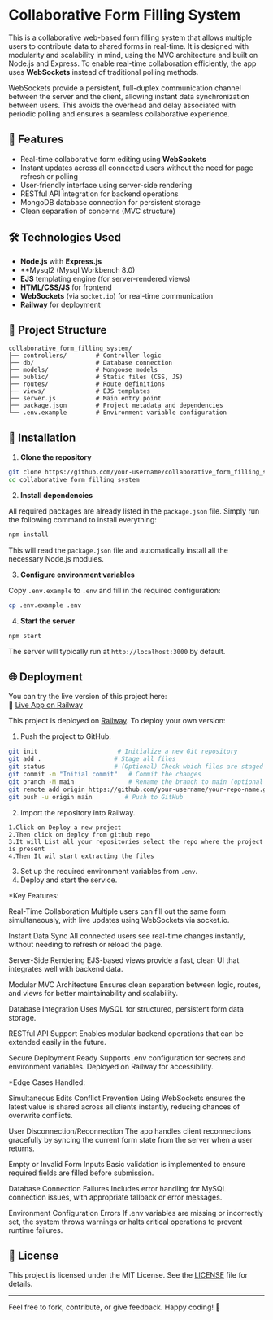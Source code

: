 # Collaborative Form Filling System

This is a collaborative web-based form filling system that allows multiple users to contribute data to shared forms in real-time. It is designed with modularity and scalability in mind, using the MVC architecture and built on Node.js and Express. To enable real-time collaboration efficiently, the app uses **WebSockets** instead of traditional polling methods.

WebSockets provide a persistent, full-duplex communication channel between the server and the client, allowing instant data synchronization between users. This avoids the overhead and delay associated with periodic polling and ensures a seamless collaborative experience.

## 🚀 Features

- Real-time collaborative form editing using **WebSockets**
- Instant updates across all connected users without the need for page refresh or polling
- User-friendly interface using server-side rendering
- RESTful API integration for backend operations
- MongoDB database connection for persistent storage
- Clean separation of concerns (MVC structure)

## 🛠️ Technologies Used

- **Node.js** with **Express.js**
- **Mysql2 (Mysql Workbench 8.0)
- **EJS** templating engine (for server-rendered views)
- **HTML/CSS/JS** for frontend
- **WebSockets** (via `socket.io`) for real-time communication
- **Railway** for deployment


## 📁 Project Structure

```
collaborative_form_filling_system/
├── controllers/        # Controller logic
├── db/                 # Database connection
├── models/             # Mongoose models
├── public/             # Static files (CSS, JS)
├── routes/             # Route definitions
├── views/              # EJS templates
├── server.js           # Main entry point
├── package.json        # Project metadata and dependencies
└── .env.example        # Environment variable configuration
```

## 🧩 Installation

1. **Clone the repository**

```bash
git clone https://github.com/your-username/collaborative_form_filling_system.git
cd collaborative_form_filling_system
```

2. **Install dependencies**

All required packages are already listed in the `package.json` file. Simply run the following command to install everything:

```bash
npm install
```

This will read the `package.json` file and automatically install all the necessary Node.js modules.

3. **Configure environment variables**

Copy `.env.example` to `.env` and fill in the required configuration:

```bash
cp .env.example .env
```

4. **Start the server**

```bash
npm start
```

The server will typically run at `http://localhost:3000` by default.

## 🌐 Deployment

You can try the live version of this project here:  
🔗 [Live App on Railway](https://collaborativeformfillingsystem-production.up.railway.app/admin/create)



This project is deployed on [Railway](https://railway.app/). To deploy your own version:

1. Push the project to GitHub.
   
```bash
git init                      # Initialize a new Git repository
git add .                    # Stage all files
git status                   # (Optional) Check which files are staged
git commit -m "Initial commit"   # Commit the changes
git branch -M main               # Rename the branch to main (optional but common)
git remote add origin https://github.com/your-username/your-repo-name.git
git push -u origin main         # Push to GitHub
```
2. Import the repository into Railway.

```Integrate Github With Railway Hosting
1.Click on Deploy a new project
2.Then click on deploy from github repo
3.It will List all your repositories select the repo where the project is present
4.Then It wil start extracting the files
```

3. Set up the required environment variables from `.env`.
4. Deploy and start the service.



*Key Features:

Real-Time Collaboration
Multiple users can fill out the same form simultaneously, with live updates using WebSockets via socket.io.

Instant Data Sync
All connected users see real-time changes instantly, without needing to refresh or reload the page.

Server-Side Rendering
EJS-based views provide a fast, clean UI that integrates well with backend data.

Modular MVC Architecture
Ensures clean separation between logic, routes, and views for better maintainability and scalability.

Database Integration
Uses MySQL for structured, persistent form data storage.

RESTful API Support
Enables modular backend operations that can be extended easily in the future.

Secure Deployment Ready
Supports .env configuration for secrets and environment variables. Deployed on Railway for accessibility.



*Edge Cases Handled:

Simultaneous Edits Conflict Prevention
Using WebSockets ensures the latest value is shared across all clients instantly, reducing chances of overwrite conflicts.

User Disconnection/Reconnection
The app handles client reconnections gracefully by syncing the current form state from the server when a user returns.

Empty or Invalid Form Inputs
Basic validation is implemented to ensure required fields are filled before submission.

Database Connection Failures
Includes error handling for MySQL connection issues, with appropriate fallback or error messages.

Environment Configuration Errors
If .env variables are missing or incorrectly set, the system throws warnings or halts critical operations to prevent runtime failures.

## 📄 License

This project is licensed under the MIT License. See the [LICENSE](LICENSE) file for details.

---

Feel free to fork, contribute, or give feedback. Happy coding! 🎉
